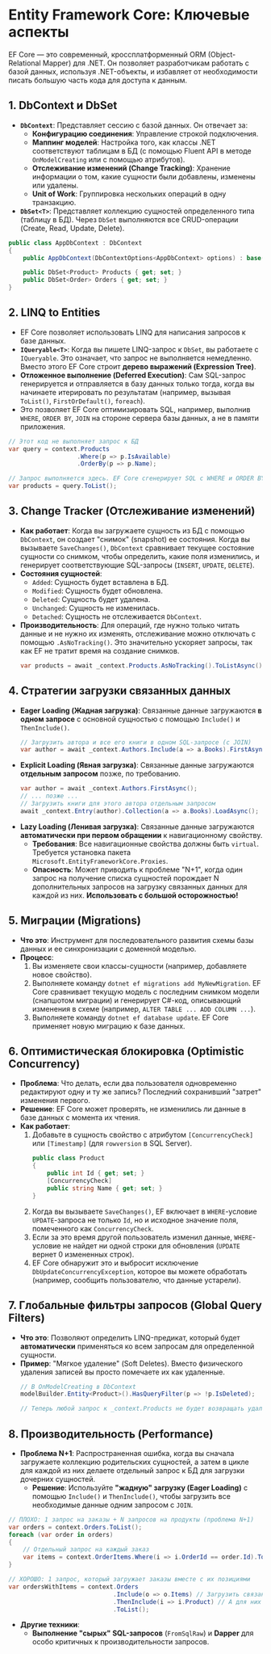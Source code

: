 # Entity Framework Core: Ключевые аспекты

EF Core — это современный, кроссплатформенный ORM (Object-Relational Mapper) для .NET. Он позволяет разработчикам работать с базой данных, используя .NET-объекты, и избавляет от необходимости писать большую часть кода для доступа к данным.

## 1. DbContext и DbSet
- **`DbContext`**: Представляет сессию с базой данных. Он отвечает за:
  - **Конфигурацию соединения**: Управление строкой подключения.
  - **Маппинг моделей**: Настройка того, как классы .NET соответствуют таблицам в БД (с помощью Fluent API в методе `OnModelCreating` или с помощью атрибутов).
  - **Отслеживание изменений (Change Tracking)**: Хранение информации о том, какие сущности были добавлены, изменены или удалены.
  - **Unit of Work**: Группировка нескольких операций в одну транзакцию.
- **`DbSet<T>`**: Представляет коллекцию сущностей определенного типа (таблицу в БД). Через `DbSet` выполняются все CRUD-операции (Create, Read, Update, Delete).

```csharp
public class AppDbContext : DbContext
{
    public AppDbContext(DbContextOptions<AppDbContext> options) : base(options) { }

    public DbSet<Product> Products { get; set; }
    public DbSet<Order> Orders { get; set; }
}
```

## 2. LINQ to Entities
- EF Core позволяет использовать LINQ для написания запросов к базе данных.
- **`IQueryable<T>`**: Когда вы пишете LINQ-запрос к `DbSet`, вы работаете с `IQueryable`. Это означает, что запрос не выполняется немедленно. Вместо этого EF Core строит **дерево выражений (Expression Tree)**.
- **Отложенное выполнение (Deferred Execution)**: Сам SQL-запрос генерируется и отправляется в базу данных только тогда, когда вы начинаете итерировать по результатам (например, вызывая `ToList()`, `FirstOrDefault()`, `foreach`).
- Это позволяет EF Core оптимизировать SQL, например, выполнив `WHERE`, `ORDER BY`, `JOIN` на стороне сервера базы данных, а не в памяти приложения.

```csharp
// Этот код не выполняет запрос к БД
var query = context.Products
                   .Where(p => p.IsAvailable)
                   .OrderBy(p => p.Name);

// Запрос выполняется здесь. EF Core сгенерирует SQL с WHERE и ORDER BY.
var products = query.ToList(); 
```

## 3. Change Tracker (Отслеживание изменений)
- **Как работает**: Когда вы загружаете сущность из БД с помощью `DbContext`, он создает "снимок" (snapshot) ее состояния. Когда вы вызываете `SaveChanges()`, `DbContext` сравнивает текущее состояние сущности со снимком, чтобы определить, какие поля изменились, и генерирует соответствующие SQL-запросы (`INSERT`, `UPDATE`, `DELETE`).
- **Состояния сущностей**:
  - `Added`: Сущность будет вставлена в БД.
  - `Modified`: Сущность будет обновлена.
  - `Deleted`: Сущность будет удалена.
  - `Unchanged`: Сущность не изменилась.
  - `Detached`: Сущность не отслеживается `DbContext`.
- **Производительность**: Для операций, где нужно только читать данные и не нужно их изменять, отслеживание можно отключать с помощью `.AsNoTracking()`. Это значительно ускоряет запросы, так как EF не тратит время на создание снимков.
  ```csharp
  var products = await _context.Products.AsNoTracking().ToListAsync();
  ```

## 4. Стратегии загрузки связанных данных
- **Eager Loading (Жадная загрузка)**: Связанные данные загружаются **в одном запросе** с основной сущностью с помощью `Include()` и `ThenInclude()`.
  ```csharp
  // Загрузить автора и все его книги в одном SQL-запросе (с JOIN)
  var author = await _context.Authors.Include(a => a.Books).FirstAsync();
  ```
- **Explicit Loading (Явная загрузка)**: Связанные данные загружаются **отдельным запросом** позже, по требованию.
  ```csharp
  var author = await _context.Authors.FirstAsync();
  // ... позже ...
  // Загрузить книги для этого автора отдельным запросом
  await _context.Entry(author).Collection(a => a.Books).LoadAsync();
  ```
- **Lazy Loading (Ленивая загрузка)**: Связанные данные загружаются **автоматически при первом обращении** к навигационному свойству.
  - **Требования**: Все навигационные свойства должны быть `virtual`. Требуется установка пакета `Microsoft.EntityFrameworkCore.Proxies`.
  - **Опасность**: Может приводить к проблеме "N+1", когда один запрос на получение списка сущностей порождает N дополнительных запросов на загрузку связанных данных для каждой из них. **Использовать с большой осторожностью!**

## 5. Миграции (Migrations)
- **Что это**: Инструмент для последовательного развития схемы базы данных и ее синхронизации с доменной моделью.
- **Процесс**:
  1. Вы изменяете свои классы-сущности (например, добавляете новое свойство).
  2. Выполняете команду `dotnet ef migrations add MyNewMigration`. EF Core сравнивает текущую модель с последним снимком модели (снапшотом миграции) и генерирует C#-код, описывающий изменения в схеме (например, `ALTER TABLE ... ADD COLUMN ...`).
  3. Выполняете команду `dotnet ef database update`. EF Core применяет новую миграцию к базе данных.

## 6. Оптимистическая блокировка (Optimistic Concurrency)
- **Проблема**: Что делать, если два пользователя одновременно редактируют одну и ту же запись? Последний сохранивший "затрет" изменения первого.
- **Решение**: EF Core может проверять, не изменились ли данные в базе данных с момента их чтения.
- **Как работает**:
  1. Добавьте в сущность свойство с атрибутом `[ConcurrencyCheck]` или `[Timestamp]` (для `rowversion` в SQL Server).
     ```csharp
     public class Product 
     {
         public int Id { get; set; }
         [ConcurrencyCheck]
         public string Name { get; set; }
     }
     ```
  2. Когда вы вызываете `SaveChanges()`, EF включает в `WHERE`-условие `UPDATE`-запроса не только `Id`, но и исходное значение поля, помеченного как `ConcurrencyCheck`.
  3. Если за это время другой пользователь изменил данные, `WHERE`-условие не найдет ни одной строки для обновления (`UPDATE` вернет 0 измененных строк).
  4. EF Core обнаружит это и выбросит исключение `DbUpdateConcurrencyException`, которое вы можете обработать (например, сообщить пользователю, что данные устарели).

## 7. Глобальные фильтры запросов (Global Query Filters)
- **Что это**: Позволяют определить LINQ-предикат, который будет **автоматически** применяться ко всем запросам для определенной сущности.
- **Пример**: "Мягкое удаление" (Soft Deletes). Вместо физического удаления записей вы просто помечаете их как удаленные.
  ```csharp
  // В OnModelCreating в DbContext
  modelBuilder.Entity<Product>().HasQueryFilter(p => !p.IsDeleted);

  // Теперь любой запрос к _context.Products не будет возвращать удаленные товары
  ```

## 8. Производительность (Performance)
- **Проблема N+1**: Распространенная ошибка, когда вы сначала загружаете коллекцию родительских сущностей, а затем в цикле для каждой из них делаете отдельный запрос к БД для загрузки дочерних сущностей.
  - **Решение**: Используйте **"жадную" загрузку (Eager Loading)** с помощью `Include()` и `ThenInclude()`, чтобы загрузить все необходимые данные одним запросом с `JOIN`.

```csharp
// ПЛОХО: 1 запрос на заказы + N запросов на продукты (проблема N+1)
var orders = context.Orders.ToList();
foreach (var order in orders)
{
    // Отдельный запрос на каждый заказ
    var items = context.OrderItems.Where(i => i.OrderId == order.Id).ToList();
}

// ХОРОШО: 1 запрос, который загружает заказы вместе с их позициями
var ordersWithItems = context.Orders
                             .Include(o => o.Items) // Загрузить связанные OrderItems
                             .ThenInclude(i => i.Product) // А для них загрузить Продукты
                             .ToList();
```
- **Другие техники**:
  - **Выполнение "сырых" SQL-запросов** (`FromSqlRaw`) и **Dapper** для особо критичных к производительности запросов. 